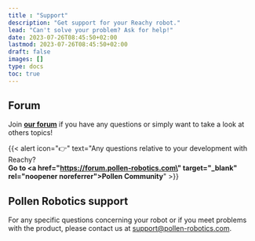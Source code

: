 ```yaml
---
title : "Support"
description: "Get support for your Reachy robot."
lead: "Can't solve your problem? Ask for help!"
date: 2023-07-26T08:45:50+02:00
lastmod: 2023-07-26T08:45:50+02:00
draft: false
images: []
type: docs
toc: true
---
```


## Forum

Join **[our forum](https://forum.pollen-robotics.com/)** if you have any questions or simply want to take a look at others topics!

{{< alert icon="👉" text="Any questions relative to your development with Reachy?</br><b>Go to <a href=\"https://forum.pollen-robotics.com\" target=\"_blank\" rel=\"noopener noreferrer\">Pollen Community</a></b>" >}}


## Pollen Robotics support

For any specific questions concerning your robot or if you meet problems with the product, please contact us at [support@pollen-robotics.com](mailto:support@pollen-robotics.com).

